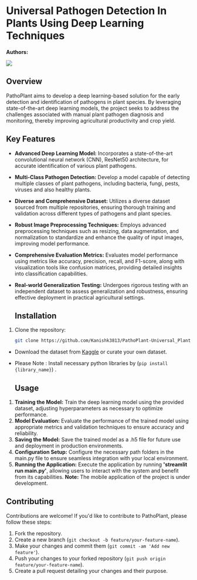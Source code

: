 # Universal Pathogen Detection In Plants Using Deep Learning Techniques

**Authors:**

<a href="https://github.com/Kanishk3813/PahoPlant/graphs/contributors">
  <img src="https://contrib.rocks/image?repo=Kanishk3813/PathoPlant" />
</a>

## Overview
PathoPlant aims to develop a deep learning-based solution for the early detection and identification of pathogens in plant species. By leveraging state-of-the-art deep learning models, the project seeks to address the challenges associated with manual plant pathogen diagnosis and monitoring, thereby improving agricultural productivity and crop yield.

## Key Features
- **Advanced Deep Learning Model:** Incorporates a state-of-the-art convolutional neural network (CNN), ResNet50 architecture, for accurate identification of various plant pathogens.
- **Multi-Class Pathogen Detection:** Develop a model capable of detecting multiple classes of plant pathogens, including bacteria, fungi, pests, viruses and also healthy plants.
- **Diverse and Comprehensive Dataset:** Utilizes a diverse dataset sourced from multiple repositories, ensuring thorough training and validation across different types of pathogens and plant species.
- **Robust Image Preprocessing Techniques:** Employs advanced preprocessing techniques such as resizing, data augmentation, and normalization to standardize and enhance the quality of input images, improving model performance.
- **Comprehensive Evaluation Metrics:** Evaluates model performance using metrics like accuracy, precision, recall, and F1-score, along with visualization tools like confusion matrices, providing detailed insights into classification capabilities.
- **Real-world Generalization Testing:** Undergoes rigorous testing with an independent dataset to assess generalization and robustness, ensuring effective deployment in practical agricultural settings.

  ## Installation

1. Clone the repository:
   ```bash
   git clone https://github.com/Kanishk3813/PathoPlant-Universal_Plant_Pathogen_Detection.git
- Download the dataset from [Kaggle](https://www.kaggle.com/datasets/kanishk3813/pathogen-dataset) or curate your own dataset.
- Please Note : Install necessary python libraries by (`pip install {library_name}`) .

  ## Usage

1. **Training the Model:** Train the deep learning model using the provided dataset, adjusting hyperparameters as necessary to optimize performance.
2. **Model Evaluation:** Evaluate the performance of the trained model using appropriate metrics and validation techniques to ensure accuracy and reliability.
3. **Saving the Model:** Save the trained model as a .h5 file for future use and deployment in production environments.
4. **Configuration Setup:** Configure the necessary path folders in the main.py file to ensure seamless integration with your local environment.
5. **Running the Application:** Execute the application by running **'streamlit run main.py'**, allowing users to interact with the system and benefit from its capabilities.
   **Note:** The mobile application of the project is under development.

## Contributing

Contributions are welcome! If you'd like to contribute to PathoPlant, please follow these steps:

1. Fork the repository.
2. Create a new branch (`git checkout -b feature/your-feature-name`).
3. Make your changes and commit them (`git commit -am 'Add new feature'`).
4. Push your changes to your forked repository (`git push origin feature/your-feature-name`).
5. Create a pull request detailing your changes and their purpose.
